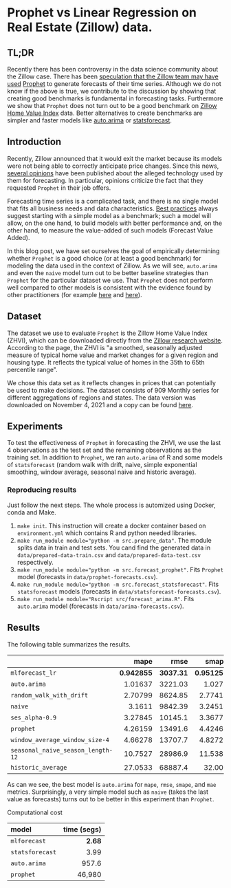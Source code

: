 # Prophet vs Linear Regression on Real Estate (Zillow) data.


## TL;DR

Recently there has been controversy in the data science community about the Zillow case. There has been [speculation that the Zillow team may have used](https://ryxcommar.com/2021/11/06/zillow-prophet-time-series-and-prices/) [Prophet](https://github.com/facebook/prophet) to generate forecasts of their time series. Although we do not know if the above is true, we contribute to the discussion by showing that creating good benchmarks is fundamental in forecasting tasks. Furthermore we show that `Prophet` does not turn out to be a good benchmark on [Zillow Home Value Index](https://www.zillow.com/research/data/) data. Better alternatives to create benchmarks are simpler and faster models like [auto.arima](https://github.com/robjhyndman/forecast) or [statsforecast](https://github.com/Nixtla/statsforecast).

## Introduction

Recently, Zillow announced that it would exit the market because its models were not being able to correctly anticipate price changes. Since this news, [several opinions](https://twitter.com/vhranger/status/1456064415845990408) have been published about the alleged technology used by them for forecasting. In particular, opinions criticize the fact that they requested `Prophet` in their job offers.

Forecasting time series is a complicated task, and there is no single model that fits all business needs and data characteristics. [Best practices](https://towardsdatascience.com/time-series-forecasting-with-statistical-models-f08dcd1d24d1) always suggest starting with a simple model as a benchmark; such a model will allow, on the one hand, to build models with better performance and, on the other hand, to measure the value-added of such models (Forecast Value Added).

In this blog post, we have set ourselves the goal of empirically determining whether `Prophet` is a good choice (or at least a good benchmark) for modeling the data used in the context of Zillow. As we will see, `auto.arima` and even the `naive` model turn out to be better baseline strategies than `Prophet` for the particular dataset we use.
That `Prophet` does not perform well compared to other models is consistent with the evidence found by other practitioners (for example [here](https://www.microprediction.com/blog/prophet) and [here](https://kourentzes.com/forecasting/2017/07/29/benchmarking-facebooks-prophet/)).

## Dataset

The dataset we use to evaluate `Prophet` is the Zillow Home Value Index (ZHVI), which can be downloaded directly from the [Zillow research website](https://www.zillow.com/research/data/). According to the page, the ZHVI is "a smoothed, seasonally adjusted measure of typical home value and market changes for a given region and housing type. It reflects the typical value of homes in the 35th to 65th percentile range".

We chose this data set as it reflects changes in prices that can potentially be used to make decisions. The dataset consists of 909 Monthly series for different aggregations of regions and states. The data version was downloaded on November 4, 2021 and a copy can be found [here](https://github.com/FedericoGarza/zillow/tree/main/data).

## Experiments

To test the effectiveness of `Prophet` in forecasting the ZHVI, we use the last 4 observations as the test set and the remaining observations as the training set. In addition to `Prophet`, we ran `auto.arima` of R and some models of `statsforecast` (random walk with drift, naive, simple exponential smoothing, window average, seasonal naive and historic average).

### Reproducing results

Just follow the next steps. The whole process is automized using Docker, conda and Make.

1. `make init`. This instruction will create a docker container based on `environment.yml` which contains R and python needed libraries.
2. `make run_module module="python -m src.prepare_data"`. The module splits data in train and test sets. You cand find the generated data in `data/prepared-data-train.csv` and `data/prepared-data-test.csv` respectively.
3. `make run_module module="python -m src.forecast_prophet"`. Fits `Prophet` model (forecasts in `data/prophet-forecasts.csv`).
4. `make run_module module="python -m src.forecast_statsforecast"`. Fits `statsforecast` models (forecasts in  `data/statsforecast-forecasts.csv`).
5. `make run_module module="Rscript src/forecast_arima.R"`. Fits `auto.arima` model (forecasts in `data/arima-forecasts.csv`).

## Results

The following table summarizes the results.

|                                 |      mape |     rmse |     smape |      mae |
|:--------------------------------|----------:|---------:|----------:|---------:|
| `mlforecast_lr`                   |  **0.942855** |  **3037.31** |  **0.951257** |  **2595.47** |
| `auto.arima`                      |  1.01637  |  3221.03 |  1.0273   |  2702.71 |
| `random_walk_with_drift`          |  2.70799  |  8624.85 |  2.77414  |  7848.35 |
| `naive`                           |  3.1611   |  9842.39 |  3.24514  |  8967.52 |
| `ses_alpha-0.9`                   |  3.27845  | 10145.1  |  3.36773  |  9296.87 |
| `prophet`                         |  4.26159  | 13491.6  |  4.42465  | 12429.4  |
| `window_average_window_size-4`    |  4.66278  | 13707.7  |  4.82723  | 13080    |
| `seasonal_naive_season_length-12` | 10.7527   | 28986.9  | 11.5389   | 28783.9  |
| `historic_average`                | 27.0533   | 68887.4  | 32.008    | 68741.7  |


As can we see, the best model is `auto.arima` for `mape`, `rmse`, `smape`, and `mae` metrics. Surprisingly, a very simple model such as `naive` (takes the last value as forecasts) turns out to be better in this experiment than `Prophet`.


Computational cost

| model          | time (segs)  | 
|:---------------|-------------:|
|`mlforecast`    | **2.68**     |
|`statsforecast` | 3.99         |
|`auto.arima`    | 957.6        |
|`prophet`       | 46,980       |
